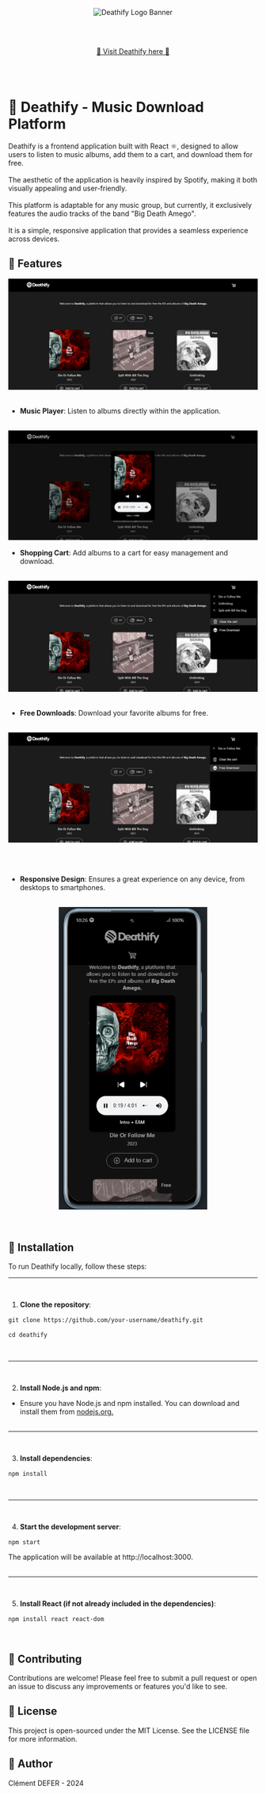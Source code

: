 <p align="center">
  <img src="https://i.postimg.cc/xTJxzF90/github-banner.png" alt="Deathify Logo Banner">
</p>
<br><br>

<p align="center">
  <a href="https://deathify.netlify.app/">🔸 Visit Deathify here 🔸</a>
</p>

<br>
<br>

# 🔸 Deathify - Music Download Platform

Deathify is a frontend application built with React ⚛, designed to allow users to listen to music albums, add them to a cart, and download them for free.<br><br>The aesthetic of the application is heavily inspired by Spotify, making it both visually appealing and user-friendly.<br><br>This platform is adaptable for any music group, but currently, it exclusively features the audio tracks of the band "Big Death Amego".<br><br>It is a simple, responsive application that provides a seamless experience across devices.

## 🔹 Features
<img alt="Screenshot-Desktop-01.png" src="Screenshot-Desktop-01.png">
<br><br>

- **Music Player**: Listen to albums directly within the application.<br><br>

<img alt="Screenshot-Desktop-02.png" src="Screenshot-Desktop-02.png">

<br>

- **Shopping Cart**: Add albums to a cart for easy management and download.<br><br>

<img alt="Screenshot-Desktop-04.png" src="Screenshot-Desktop-04.png">
<br>
<br>

- **Free Downloads**: Download your favorite albums for free.<br><br>

<img alt="Screenshot-Desktop-03.png" src="Screenshot-Desktop-03.png">

<br><br>

- **Responsive Design**: Ensures a great experience on any device, from desktops to smartphones.
<br><br>

<img alt="Screenshot-Phone-01.png" src="Screenshot-Phone-01.png" style="display: block; margin: 0 auto; max-width: 300px;">
<br><br>

## 🔹 Installation

To run Deathify locally, follow these steps:
<hr><br>

1. **Clone the repository**:
```
git clone https://github.com/your-username/deathify.git
```
```
cd deathify
```
<br>
<hr><br>

2. **Install Node.js and npm**:
- Ensure you have Node.js and npm installed. You can download and install them from <a href="https://nodejs.org/">nodejs.org.</a><br><br>
<hr><br>

3. **Install dependencies**:

```
npm install
```
<br>
<hr>
<br>

4. **Start the development server**:

```
npm start
```
The application will be available at http://localhost:3000.<br>
<br>
<hr>
<br>

5. **Install React (if not already included in the dependencies)**:

```
npm install react react-dom
```
<br>

## 🔹 Contributing
Contributions are welcome! Please feel free to submit a pull request or open an issue to discuss any improvements or features you'd like to see.

## 🔹 License
This project is open-sourced under the MIT License. See the LICENSE file for more information.

## 🔹 Author
Clément DEFER - 2024
